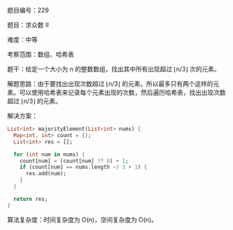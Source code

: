 题目编号：229

题目：求众数 II

难度：中等

考察范围：数组、哈希表

题干：给定一个大小为 n 的整数数组，找出其中所有出现超过 ⌊n/3⌋ 次的元素。

解题思路：由于要找出出现次数超过 ⌊n/3⌋ 的元素，所以最多只有两个这样的元素。可以使用哈希表来记录每个元素出现的次数，然后遍历哈希表，找出出现次数超过 ⌊n/3⌋ 的元素。

解决方案：

```dart
List<int> majorityElement(List<int> nums) {
  Map<int, int> count = {};
  List<int> res = [];

  for (int num in nums) {
    count[num] = (count[num] ?? 0) + 1;
    if (count[num] == nums.length ~/ 3 + 1) {
      res.add(num);
    }
  }

  return res;
}
```

算法复杂度：时间复杂度为 O(n)，空间复杂度为 O(n)。